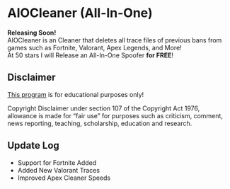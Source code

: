 # AIOCleaner (All-In-One)
**Releasing Soon!**  
AIOCleaner is an Cleaner that deletes all trace files of previous bans from games such as Fortnite, Valorant, Apex Legends, and More!  
At 50 stars I will Release an All-In-One Spoofer **for FREE**!

## Disclaimer
[This program](https://github.com/NotSlater/AIOCleaner) is for educational purposes only!

Copyright Disclaimer under section 107 of the Copyright Act 1976, allowance is made for “fair use” for purposes such as criticism, comment, news reporting, teaching, scholarship, education and research.

## Update Log

* Support for Fortnite Added 
* Added New Valorant Traces
* Improved Apex Cleaner Speeds
